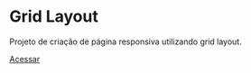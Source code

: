 <h1>Grid Layout</h1>
<p>Projeto de criação de página responsiva utilizando grid layout.</p>
<a href="https://vini52.github.io/205-filmes/">Acessar</a>
